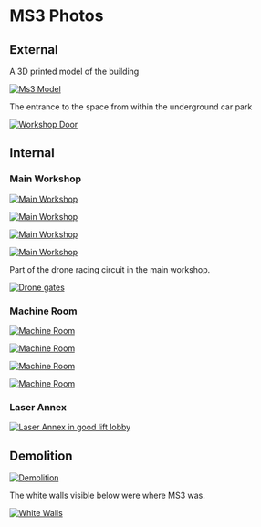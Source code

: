 # MS3 Photos

## External

A 3D printed model of the building

[![Ms3 Model](./images/ms3_model.jpg)](./images/ms3_model.jpg)

The entrance to the space from within the underground car park

[![Workshop Door](./images/ms3_entrance.jpg)](./images/ms3_entrance.jpg)

## Internal

### Main Workshop

[![Main Workshop](./images/ms3_workshop1.JPG)](./images/ms3_workshop1.JPG)

[![Main Workshop](./images/ms3_workshop2.JPG)](./images/ms3_workshop2.JPG)

[![Main Workshop](./images/ms3_workshop3.JPG)](./images/ms3_workshop3.JPG)

[![Main Workshop](./images/ms3_workshop4.JPG)](./images/ms3_workshop4.JPG)

Part of the drone racing circuit in the main workshop.

[![Drone gates](./images/ms3_drone_gates.jpg)](./images/ms3_drone_gates.jpg)

### Machine Room

[![Machine Room](./images/ms3_machine_room1.JPG)](./images/ms3_machine_room1.JPG)

[![Machine Room](./images/ms3_machine_room2.JPG)](./images/ms3_machine_room2.JPG)

[![Machine Room](./images/ms3_machine_room3.JPG)](./images/ms3_machine_room3.JPG)

[![Machine Room](./images/ms3_machine_room4.JPG)](./images/ms3_machine_room4.JPG)

### Laser Annex

[![Laser Annex in good lift lobby](./images/ms3_laser.JPG)](./images/ms3_laser.JPG)

## Demolition

[![Demolition](./images/ms3_demolition1.jpg)](./images/ms3_demolition1.jpg)

The white walls visible below were where MS3 was.

[![White Walls](./images/ms3_demolition2.jpg)](./images/ms3_demolition2.jpg)

